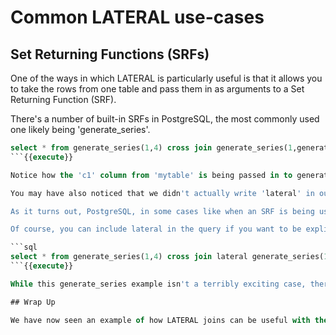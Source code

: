 # Common LATERAL use-cases

## Set Returning Functions (SRFs)

One of the ways in which LATERAL is particularly useful is that it allows you to take the rows from one table and pass them in as arguments to a Set Returning Function (SRF).

There's a number of built-in SRFs in PostgreSQL, the most commonly used one likely being 'generate_series'.

```sql
select * from generate_series(1,4) cross join generate_series(1,generate_series.generate_series) as g2 (gs2);
```{{execute}}

Notice how the 'c1' column from 'mytable' is being passed in to generate_series(), one time for each row of mytable, resulting in that many additional rows being added to the output.

You may have also noticed that we didn't actually write 'lateral' in our query, what happened?

As it turns out, PostgreSQL, in some cases like when an SRF is being used, is able to figure out that what you were asking for was really a LATERAL and just automatically turn the query into a lateral join.

Of course, you can include lateral in the query if you want to be explicit and make it clear what's happening, like so:

```sql
select * from generate_series(1,4) cross join lateral generate_series(1,generate_series.generate_series) as g2 (gs2);
```{{execute}}

While this generate_series example isn't a terribly exciting case, there's lots of situations where this is particularly useful as we will see next.

## Wrap Up

We have now seen an example of how LATERAL joins can be useful with the generate_series SRF.  Next we will look at a few other examples which have more real-world use.
